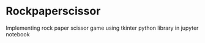 # Rockpaperscissor
 Implementing rock paper scissor game using tkinter python library in jupyter notebook
